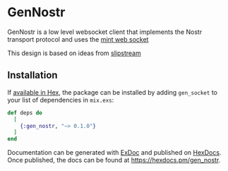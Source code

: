 # GenNostr

GenNostr is a low level websocket client that implements the Nostr transport
protocol and uses the [mint web socket](https://github.com/elixir-mint/mint_web_socket)

This design is based on ideas from [slipstream](https://github.com/NFIBrokerage/slipstream)

## Installation

If [available in Hex](https://hex.pm/docs/publish), the package can be installed
by adding `gen_socket` to your list of dependencies in `mix.exs`:

```elixir
def deps do
  [
    {:gen_nostr, "~> 0.1.0"}
  ]
end
```

Documentation can be generated with [ExDoc](https://github.com/elixir-lang/ex_doc)
and published on [HexDocs](https://hexdocs.pm). Once published, the docs can
be found at <https://hexdocs.pm/gen_nostr>.
